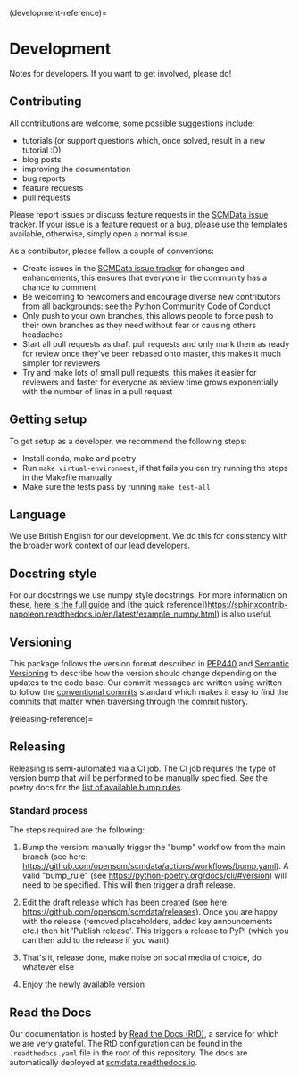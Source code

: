 (development-reference)=
# Development

Notes for developers. If you want to get involved, please do!


## Contributing

All contributions are welcome, some possible suggestions include:

- tutorials (or support questions which, once solved, result in a new tutorial :D)
- blog posts
- improving the documentation
- bug reports
- feature requests
- pull requests

Please report issues or discuss feature requests in the [SCMData issue tracker](https://github.com/openscm/scmdata/issues).
If your issue is a feature request or a bug, please use the templates available, otherwise, simply open a normal issue.

As a contributor, please follow a couple of conventions:

- Create issues in the [SCMData issue tracker](https://github.com/openscm/scmdata/issues) for changes and
   enhancements, this ensures that everyone in the community has a chance to comment
- Be welcoming to newcomers and encourage diverse new contributors from all backgrounds: see the
   [Python Community Code of Conduct](https://www.python.org/psf/codeofconduct/)
- Only push to your own branches, this allows people to force push to their own branches as they need without
   fear or causing others headaches
- Start all pull requests as draft pull requests and only mark them as ready for review once they've been
   rebased onto master, this makes it much simpler for reviewers
- Try and make lots of small pull requests, this makes it easier for reviewers and faster for everyone as
   review time grows exponentially with the number of lines in a pull request

## Getting setup

To get setup as a developer, we recommend the following steps:

- Install conda, make and poetry
- Run `make virtual-environment`, if that fails you can try running the steps in the Makefile manually
- Make sure the tests pass by running `make test-all`


## Language

We use British English for our development.
We do this for consistency with the broader work context of our lead developers.

## Docstring style

For our docstrings we use numpy style docstrings.
For more information on these, [here is the full guide](https://numpydoc.readthedocs.io/en/latest/format.html)
and [the quick reference])https://sphinxcontrib-napoleon.readthedocs.io/en/latest/example_numpy.html) is
also useful.


## Versioning

This package follows the version format described in [PEP440](https://peps.python.org/pep-0440/) and
[Semantic Versioning](https://semver.org/) to describe how the version should change depending on the updates to the
code base. Our commit messages are written using written to follow the
[conventional commits](https://www.conventionalcommits.org/en/v1.0.0/) standard which makes it easy to find the
commits that matter when traversing through the commit history.

(releasing-reference)=
## Releasing

Releasing is semi-automated via a CI job. The CI job requires the type of version bump that will be performed to be
manually specified. See the poetry docs for the [list of available bump rules](https://python-poetry.org/docs/cli/#version).

### Standard process

The steps required are the following:


1. Bump the version: manually trigger the "bump" workflow from the main branch
   (see here: https://github.com/openscm/scmdata/actions/workflows/bump.yaml).
   A valid "bump_rule" (see https://python-poetry.org/docs/cli/#version) will need to be specified.
   This will then trigger a draft release.

1. Edit the draft release which has been created
   (see here:
   https://github.com/openscm/scmdata/releases).
   Once you are happy with the release (removed placeholders, added key
   announcements etc.) then hit 'Publish release'. This triggers a release to
   PyPI (which you can then add to the release if you want).


1. That's it, release done, make noise on social media of choice, do whatever
   else

1. Enjoy the newly available version

## Read the Docs

Our documentation is hosted by
[Read the Docs (RtD)](https://www.readthedocs.org/), a service for which we are
very grateful. The RtD configuration can be found in the `.readthedocs.yaml`
file in the root of this repository. The docs are automatically
deployed at
[scmdata.readthedocs.io](https://scmdata.readthedocs.io/en/latest/).
